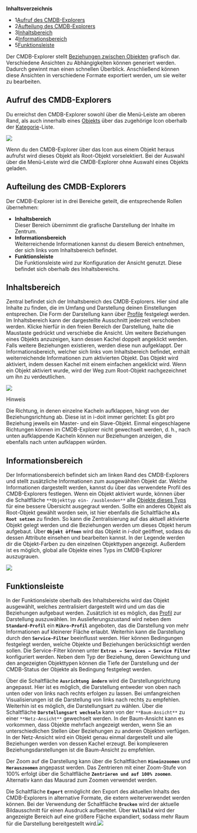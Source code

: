 **Inhaltsverzeichnis**

*   1[Aufruf des CMDB-Explorers](#CMDBExplorer-AufrufdesCMDB-Explorers)
*   2[Aufteilung des CMDB-Explorers](#CMDBExplorer-AufteilungdesCMDB-Explorers)
*   3[Inhaltsbereich](#CMDBExplorer-Inhaltsbereich)
*   4[Informationsbereich](#CMDBExplorer-Informationsbereich)
*   5[Funktionsleiste](#CMDBExplorer-Funktionsleiste)

Der CMDB-Explorer stellt [Beziehungen zwischen Objekten](/display/de/Objekt-Beziehungen) grafisch dar. Verschiedene Ansichten zu Abhängigkeiten können generiert werden. Dadurch gewinnt man einen schnellen Überblick. Anschließend können diese Ansichten in verschiedene Formate exportiert werden, um sie weiter zu bearbeiten.

Aufruf des CMDB-Explorers
-------------------------

Du erreichst den CMDB-Explorer sowohl über die Menü-Leiste am oberen Rand, als auch innerhalb eines [Objekts](/display/de/Struktur+der+IT-Dokumentation) über das zugehörige Icon oberhalb der [Kategorie](/display/de/Glossar#Glossar-Kategorie)\-Liste.

![](/download/attachments/20250676/CMDB-Explorer-Nav.png?version=2&modificationDate=1451386429125&api=v2&effects=drop-shadow)

Wenn du den CMDB-Explorer über das Icon aus einem Objekt heraus aufrufst wird dieses Objekt als Root-Objekt vorselektiert. Bei der Auswahl über die Menü-Leiste wird die CMDB-Explorer ohne Auswahl eines Objekts geladen.

Aufteilung des CMDB-Explorers
-----------------------------

Der CMDB-Explorer ist in drei Bereiche geteilt, die entsprechende Rollen übernehmen:

*   **Inhaltsbereich**  
    Dieser Bereich übernimmt die grafische Darstellung der Inhalte im Zentrum.
*   **Informationsbereich**  
    Weiterreichende Informationen kannst du diesem Bereich entnehmen, der sich links vom Inhaltsbereich befindet.
*   **Funktionsleiste**  
    Die Funktionsleiste wird zur Konfiguration der Ansicht genutzt. Diese befindet sich oberhalb des Inhaltsbereichs.

Inhaltsbereich
--------------

Zentral befindet sich der Inhaltsbereich des CMDB-Explorers. Hier sind alle Inhalte zu finden, die im Umfang und Darstellung deinen Einstellungen entsprechen. Die Form der Darstellung kann über [Profile](/display/de/Profile+im+CMDB-Explorer) festgelegt werden. Im Inhaltsbereich kann der dargestellte Ausschnitt jederzeit verschoben werden. Klicke hierfür in den freien Bereich der Darstellung, halte die Maustaste gedrückt und verschiebe die Ansicht. Um weitere Beziehungen eines Objekts anzuzeigen, kann dessen Kachel doppelt angeklickt werden. Falls weitere Beziehungen existieren, werden diese nun aufgeklappt. Der Informationsbereich, welcher sich links vom Inhaltsbereich befindet, enthält weiterreichende Informationen zum aktivierten Objekt. Das Objekt wird aktiviert, indem dessen Kachel mit einem einfachen angeklickt wird. Wenn ein Objekt aktiviert wurde, wird der Weg zum Root-Objekt nachgezeichnet um ihn zu verdeutlichen.

![](/download/attachments/20250676/CMDB-Explorer-graphic.png?version=1&modificationDate=1451386429045&api=v2&effects=drop-shadow)

Hinweis

Die Richtung, in denen einzelne Kacheln aufklappen, hängt von der Beziehungsrichtung ab. Diese ist in i-doit immer gerichtet: Es gibt pro Beziehung jeweils ein Master- und ein Slave-Objekt. Einmal eingeschlagene Richtungen können im CMDB-Explorer nicht gewechselt werden, d. h., nach unten aufklappende Kacheln können nur Beziehungen anzeigen, die ebenfalls nach unten aufklappen würden.

Informationsbereich
-------------------

Der Informationsbereich befindet sich am linken Rand des CMDB-Explorers und stellt zusätzliche Informationen zum ausgewählten Objekt dar. Welche Informationen dargestellt werden, kannst du über das verwendete Profil des CMDB-Explorers festlegen. Wenn ein Objekt aktiviert wurde, können über die Schaltfläche `**Objekttyp ein- /ausblenden**` alle [Objekte dieses Typs](/display/de/Struktur+der+IT-Dokumentation) für eine bessere Übersicht ausgegraut werden. Sollte ein anderes Objekt als Root-Objekt gewählt worden sein, ist hier ebenfalls die Schaltfläche **`Als Root setzen`** zu finden. So kann die Zentralisierung auf das aktuell aktivierte Objekt gelegt werden und die Beziehungen werden um dieses Objekt herum aufgebaut. Über **`Objekt öffnen`** wird das Objekt in _i-doit_ geöffnet, sodass du dessen Attribute einsehen und bearbeiten kannst. In der Legende werden dir die Objekt-Farben zu den einzelnen Objekttypen angezeigt. Außerdem ist es möglich, global alle Objekte eines Typs im CMDB-Explorer auszugrauen.

![](/download/attachments/20250676/CMDB-Explorer-Informationsbereich.png?version=1&modificationDate=1451386429085&api=v2&effects=drop-shadow)

Funktionsleiste
---------------

In der Funktionsleiste oberhalb des Inhaltsbereichs wird das Objekt ausgewählt, welches zentralisiert dargestellt wird und um das die Beziehungen aufgebaut werden. Zusätzlich ist es möglich, das [Profil](/display/de/Profile+im+CMDB-Explorer) zur Darstellung auszuwählen. Im Auslieferungszustand wird neben dem **`Standard-Profil`** ein **`Mikro-Profil`** angeboten, das die Darstellung von mehr Informationen auf kleinerer Fläche erlaubt. Weiterhin kann die Darstellung durch den **`Service-Filter`** beeinflusst werden. Hier können Bedingungen festgelegt werden, welche Objekte und Beziehungen berücksichtigt werden sollen. Die Service-Filter können unter **`Extras → Services → Service Filter`** konfiguriert werden. Neben dem Typ der Beziehung, deren Gewichtung und den angezeigten Objekttypen können die Tiefe der Darstellung und der CMDB-Status der Objekte als Bedingung festgelegt werden.

Über die Schaltfläche **`Ausrichtung ändern`** wird die Darstellungsrichtung angepasst. Hier ist es möglich, die Darstellung entweder von oben nach unten oder von links nach rechts erfolgen zu lassen. Bei umfangreichen Visualisierungen ist die Darstellung von links nach rechts zu empfehlen. Weiterhin ist es möglich, die Darstellungsart zu wählen. Über die Schaltfläche **`Darstellungsart wechseln`** kann von der `**Baum-Ansicht**` zu einer `**Netz-Ansicht**` gewechselt werden. In der Baum-Ansicht kann es vorkommen, dass Objekte mehrfach angezeigt werden, wenn Sie an unterschiedlichen Stellen über Beziehungen zu anderen Objekten verfügen. In der Netz-Ansicht wird ein Objekt genau einmal dargestellt und alle Beziehungen werden von dessen Kachel erzeugt. Bei komplexeren Beziehungsdarstellungen ist die Baum-Ansicht zu empfehlen.

Der Zoom auf die Darstellung kann über die Schaltflächen **`Hineinzoomen`** und **`Herauszoomen`** angepasst werden. Das Zentrieren mit einer Zoom-Stufe von 100% erfolgt über die Schaltfläche **`Zentrieren und auf 100% zoomen`**. Alternativ kann das Mausrad zum Zoomen verwendet werden.

Die Schaltfläche **`Export`** ermöglicht den Export des aktuellen Inhalts des CMDB-Explorers in alternative Formate, die extern weiterverwendet werden können. Bei der Verwendung der Schaltfläche **`Drucken`** wird der aktuelle Bildausschnitt für einen Ausdruck aufbereitet. Über **`Vollbild`** wird der angezeigte Bereich auf eine größere Fläche expandiert, sodass mehr Raum für die Darstellung bereitgestellt wird.![](/download/attachments/20250676/CMDB-Explorer-Funktionsleiste.png?version=1&modificationDate=1451386429103&api=v2&effects=drop-shadow)